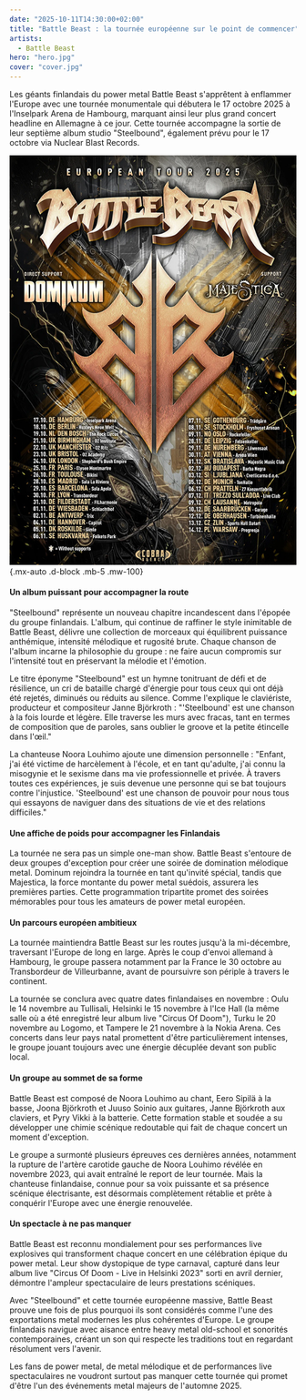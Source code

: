 ```yaml
---
date: "2025-10-11T14:30:00+02:00"
title: "Battle Beast : la tournée européenne sur le point de commencer"
artists:
  - Battle Beast
hero: "hero.jpg"
cover: "cover.jpg"
---
```


Les géants finlandais du power metal Battle Beast s'apprêtent à enflammer l'Europe avec une tournée monumentale qui
débutera le 17 octobre 2025 à l'Inselpark Arena de Hambourg, marquant ainsi leur plus grand concert headline en
Allemagne à ce jour. Cette tournée accompagne la sortie de leur septième album studio "Steelbound", également prévu pour
le 17 octobre via Nuclear Blast Records.

![Battle Beast tournée européenne](tour.jpg)
{.mx-auto .d-block .mb-5 .mw-100}

#### Un album puissant pour accompagner la route

"Steelbound" représente un nouveau chapitre incandescent dans l'épopée du groupe finlandais. L'album, qui continue de
raffiner le style inimitable de Battle Beast, délivre une collection de morceaux qui équilibrent puissance anthémique,
intensité mélodique et rugosité brute. Chaque chanson de l'album incarne la philosophie du groupe : ne faire aucun
compromis sur l'intensité tout en préservant la mélodie et l'émotion.

Le titre éponyme "Steelbound" est un hymne tonitruant de défi et de résilience, un cri de bataille chargé d'énergie pour
tous ceux qui ont déjà été rejetés, diminués ou réduits au silence. Comme l'explique le claviériste, producteur et
compositeur Janne Björkroth : "'Steelbound' est une chanson à la fois lourde et légère. Elle traverse les murs avec
fracas, tant en termes de composition que de paroles, sans oublier le groove et la petite étincelle dans l'œil."

La chanteuse Noora Louhimo ajoute une dimension personnelle : "Enfant, j'ai été victime de harcèlement à l'école, et en
tant qu'adulte, j'ai connu la misogynie et le sexisme dans ma vie professionnelle et privée. À travers toutes ces
expériences, je suis devenue une personne qui se bat toujours contre l'injustice. 'Steelbound' est une chanson de
pouvoir pour nous tous qui essayons de naviguer dans des situations de vie et des relations difficiles."

#### Une affiche de poids pour accompagner les Finlandais

La tournée ne sera pas un simple one-man show. Battle Beast s'entoure de deux groupes d'exception pour créer une soirée
de domination mélodique metal. Dominum rejoindra la tournée en tant qu'invité spécial, tandis que Majestica, la force
montante du power metal suédois, assurera les premières parties. Cette programmation tripartite promet des soirées
mémorables pour tous les amateurs de power metal européen.

#### Un parcours européen ambitieux

La tournée maintiendra Battle Beast sur les routes jusqu'à la mi-décembre, traversant l'Europe de long en large. Après
le coup d'envoi allemand à Hambourg, le groupe passera notamment par la France le 30 octobre au Transbordeur de
Villeurbanne, avant de poursuivre son périple à travers le continent.

La tournée se conclura avec quatre dates finlandaises en novembre : Oulu le 14 novembre au Tullisali, Helsinki le 15
novembre à l'Ice Hall (la même salle où a été enregistré leur album live "Circus Of Doom"), Turku le 20 novembre au
Logomo, et Tampere le 21 novembre à la Nokia Arena. Ces concerts dans leur pays natal promettent d'être particulièrement
intenses, le groupe jouant toujours avec une énergie décuplée devant son public local.

#### Un groupe au sommet de sa forme

Battle Beast est composé de Noora Louhimo au chant, Eero Sipilä à la basse, Joona Björkroth et Juuso Soinio aux
guitares, Janne Björkroth aux claviers, et Pyry Vikki à la batterie. Cette formation stable et soudée a su développer
une chimie scénique redoutable qui fait de chaque concert un moment d'exception.

Le groupe a surmonté plusieurs épreuves ces dernières années, notamment la rupture de l'artère carotide gauche de Noora
Louhimo révélée en novembre 2023, qui avait entraîné le report de leur tournée. Mais la chanteuse finlandaise, connue
pour sa voix puissante et sa présence scénique électrisante, est désormais complètement rétablie et prête à conquérir
l'Europe avec une énergie renouvelée.

#### Un spectacle à ne pas manquer

Battle Beast est reconnu mondialement pour ses performances live explosives qui transforment chaque concert en une
célébration épique du power metal. Leur show dystopique de type carnaval, capturé dans leur album live "Circus Of Doom -
Live in Helsinki 2023" sorti en avril dernier, démontre l'ampleur spectaculaire de leurs prestations scéniques.

Avec "Steelbound" et cette tournée européenne massive, Battle Beast prouve une fois de plus pourquoi ils sont considérés
comme l'une des exportations metal modernes les plus cohérentes d'Europe. Le groupe finlandais navigue avec aisance
entre heavy metal old-school et sonorités contemporaines, créant un son qui respecte les traditions tout en regardant
résolument vers l'avenir.

Les fans de power metal, de metal mélodique et de performances live spectaculaires ne voudront surtout pas manquer cette
tournée qui promet d'être l'un des événements metal majeurs de l'automne 2025.
